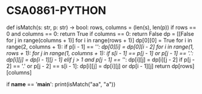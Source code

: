 # CSA0861-PYTHON
def isMatch(s: str, p: str) -> bool:
    rows, columns = (len(s), len(p))
    if rows == 0 and columns == 0:
        return True
    if columns == 0:
        return False
    dp = [[False for j in range(columns + 1)] for i in range(rows + 1)]
    dp[0][0] = True
    for i in range(2, columns + 1):
        if p[i - 1] == '*':
            dp[0][i] = dp[0][i - 2]
    for i in range(1, rows + 1):
        for j in range(1, columns + 1):
            if s[i - 1] == p[j - 1] or p[j - 1] == '.':
                dp[i][j] = dp[i - 1][j - 1]
            elif j > 1 and p[j - 1] == '*':
                dp[i][j] = dp[i][j - 2]
                if p[j - 2] == '.' or p[j - 2] == s[i - 1]:
                    dp[i][j] = dp[i][j] or dp[i - 1][j]
    return dp[rows][columns]


if __name__ == '__main__':
    print(isMatch("aa", "a"))
